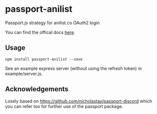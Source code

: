 # passport-anilist

Passport.js strategy for anilist.co OAuth2 login

You can find the offical docs [here](https://anilist.gitbook.io/anilist-apiv2-docs/).

## Usage

    npm install passport-anilist --save

See an example express server (without using the refresh token) in example/server.js.

## Acknowledgements

Losely based on https://github.com/nicholastay/passport-discord which you can refer too for further use of the passport package.
